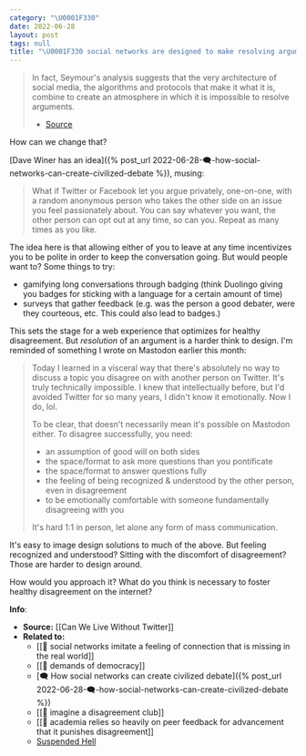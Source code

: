 ```yaml
---
category: "\U0001F330"
date: 2022-06-28
layout: post
tags: null
title: "\U0001F330 social networks are designed to make resolving arguments impossible"
---
```


> In fact, Seymour's analysis suggests that the very architecture of social media, the algorithms and protocols that make it what it is, combine to create an atmosphere in which it is impossible to resolve arguments.
> - [Source](https://www.thenation.com/article/culture/richard-seymour-twittering-machine/)

How can we change that?

[Dave Winer has an idea]({% post_url 2022-06-28-🗨️-how-social-networks-can-create-civilized-debate %}), musing:
> What if Twitter or Facebook let you argue privately, one-on-one, with a random anonymous person who takes the other side on an issue you feel passionately about. You can say whatever you want, the other person can opt out at any time, so can you. Repeat as many times as you like.

The idea here is that allowing either of you to leave at any time incentivizes you to be polite in order to keep the conversation going. But would people want to? Some things to try:
- gamifying long conversations through badging (think Duolingo giving you badges for sticking with a language for a certain amount of time)
- surveys that gather feedback (e.g. was the person a good debater, were they courteous, etc. This could also lead to badges.)

This sets the stage for a web experience that optimizes for healthy disagreement. But _resolution_ of an argument is a harder think to design. I'm reminded of something I wrote on Mastodon earlier this month:

> Today I learned in a visceral way that there's absolutely no way to discuss a topic you disagree on with another person on Twitter. It's truly technically impossible. I knew that intellectually before, but I'd avoided Twitter for so many years, I didn't know it emotionally. Now I do, lol.
> 
> To be clear, that doesn't necessarily mean it's possible on Mastodon either. To disagree successfully, you need:
> - an assumption of good will on both sides
> - the space/format to ask more questions than you pontificate
> - the space/format to answer questions fully
> - the feeling of being recognized & understood by the other person, even in disagreement
> - to be emotionally comfortable with someone fundamentally disagreeing with you
> 
> It's hard 1:1 in person, let alone any form of mass communication.

It's easy to image design solutions to much of the above. But feeling recognized and understood? Sitting with the discomfort of disagreement? Those are harder to design around.

How would you approach it? What do you think is necessary to foster healthy disagreement on the internet?

**Info**:
- **Source:** [[Can We Live Without Twitter]]
- **Related to:**
	- [[🌰 social networks imitate a feeling of connection that is missing in the real world]]
	- [[🌰 demands of democracy]]
	- [🗨️ How social networks can create civilized debate]({% post_url 2022-06-28-🗨️-how-social-networks-can-create-civilized-debate %})
	- [[🌰 imagine a disagreement club]]
	- [[🌰 academia relies so heavily on peer feedback for advancement that it punishes disagreement]]
	- [Suspended Hell](www.nplusonemag.com/online-only/online-only/suspended-hell)